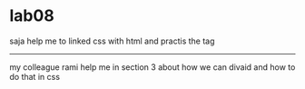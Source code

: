 # lab08
saja help me to linked css with html 
 and practis the  tag

 ***************
 my colleague rami help me in section 3 about how we can divaid and how to do that in css 

